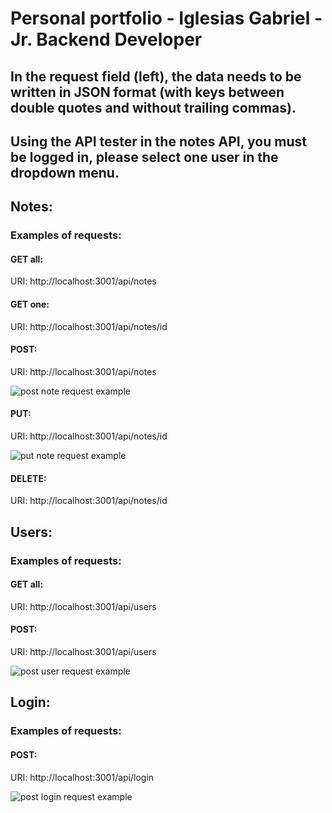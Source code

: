 # Personal portfolio - Iglesias Gabriel - Jr. Backend Developer

## In the request field (left), the data needs to be written in JSON format (with keys between double quotes and without trailing commas).

## Using the API tester in the notes API, you must be logged in, please select one user in the dropdown menu.

## Notes:

### Examples of requests:

#### GET all:

URI: http://localhost:3001/api/notes

#### GET one:

URI: http://localhost:3001/api/notes/id

#### POST:

URI: http://localhost:3001/api/notes

<img src="./public/examples/post-note.svg" alt="post note request example"/>

#### PUT:

URI: http://localhost:3001/api/notes/id

<img src="./public/examples/put-note.svg" alt="put note request example"/>

#### DELETE:

URI: http://localhost:3001/api/notes/id

## Users:

### Examples of requests:

#### GET all:

URI: http://localhost:3001/api/users

#### POST:

URI: http://localhost:3001/api/users

<img src="./public/examples/post-user.svg" alt="post user request example"/>

## Login:

### Examples of requests:

#### POST:

URI: http://localhost:3001/api/login

<img src="./public/examples/post-login.svg" alt="post login request example"/>

